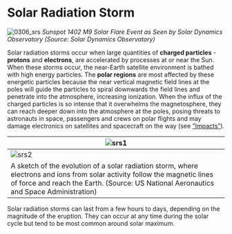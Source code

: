 # Solar Radiation Storm

![0306_srs](./static/0306_srs.jpg)
*Sunspot 1402 M9 Solar Flare Event as Seen by Solar Dynamics Observatory (Source: Solar Dynamics Observatory)*

Solar radiation storms occur when large quantities of **charged particles** - **protons** and **electrons**, are accelerated by processes at or near the Sun. When these storms occur, the near-Earth satellite environment is bathed with high energy particles. The **polar regions** are most affected by these energetic particles because the near vertical magnetic field lines at the poles will guide the particles to spiral downwards the field lines and penetrate into the atmosphere, increasing ionization. When the influx of the charged particles is so intense that it overwhelms the magnetosphere, they can reach deeper down into the atmosphere at the poles, posing threats to astronauts in space, passengers and crews on polar flights and may damage electronics on satellites and spacecraft on the way (see ["Impacts”](#/en/impacts)).

|![srs1](./static/0314_srs1.png)|
|--|
|![srs2](./static/0314_srs2.png)|
|A sketch of the evolution of a solar radiation storm, where electrons and ions from solar activity follow the magnetic lines of force and reach the Earth. (Source: US National Aeronautics and Space Administration)|

Solar radiation storms can last from a few hours to days, depending on the magnitude of the eruption. They can occur at any time during the solar cycle but tend to be most common around solar maximum.